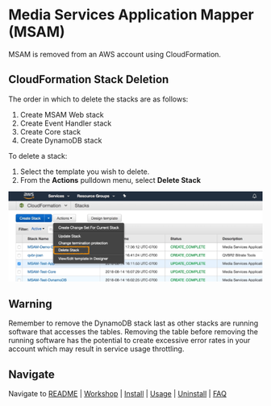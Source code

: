 # Media Services Application Mapper (MSAM)

MSAM is removed from an AWS account using CloudFormation.

## CloudFormation Stack Deletion

The order in which to delete the stacks are as follows:

1. Create MSAM Web stack 
1. Create Event Handler stack
1. Create Core stack
1. Create DynamoDB stack

To delete a stack:

1. Select the template you wish to delete.
2. From the **Actions** pulldown menu, select **Delete Stack**
 
![Delete Stack](images/cfn-delete-stack.jpeg)

## Warning

Remember to remove the DynamoDB stack last as other stacks are running software that accesses the tables. Removing the table before removing the running software has the potential to create excessive error rates in your account which may result in service usage throttling.

## Navigate

Navigate to [README](README.md) | [Workshop](WORKSHOP.md) | [Install](INSTALL.md) | [Usage](USAGE.md) | [Uninstall](UNINSTALL.md) | [FAQ](FAQ.md)
